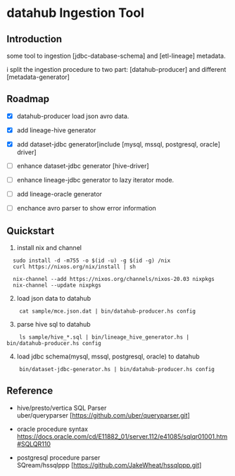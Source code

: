 # datahub Ingestion Tool


## Introduction

some tool to ingestion [jdbc-database-schema] and [etl-lineage] metadata.

i split the ingestion procedure to two part: [datahub-producer] and different [metadata-generator]


## Roadmap

- [X] datahub-producer load json avro data.
- [X] add lineage-hive generator
- [X] add dataset-jdbc generator[include [mysql, mssql, postgresql, oracle] driver]
- [ ] enhance dataset-jdbc generator [hive-driver]
- [ ] enhance lineage-jdbc generator to lazy iterator mode.
- [ ] add lineage-oracle generator
- [ ] enchance avro parser to show error information 



## Quickstart
1.  install nix and channel

```
  sudo install -d -m755 -o $(id -u) -g $(id -g) /nix
  curl https://nixos.org/nix/install | sh
  
  nix-channel --add https://nixos.org/channels/nixos-20.03 nixpkgs
  nix-channel --update nixpkgs
```

2. load json data to datahub

```
    cat sample/mce.json.dat | bin/datahub-producer.hs config
```

3. parse hive sql to  datahub
```
    ls sample/hive_*.sql | bin/lineage_hive_generator.hs | bin/datahub-producer.hs config
```

4. load jdbc schema(mysql, mssql, postgresql, oracle) to datahub
```
    bin/dataset-jdbc-generator.hs | bin/datahub-producer.hs config
```

## Reference

- hive/presto/vertica SQL Parser  
  uber/queryparser [https://github.com/uber/queryparser.git]
  
- oracle procedure syntax  
  https://docs.oracle.com/cd/E11882_01/server.112/e41085/sqlqr01001.htm#SQLQR110
  
- postgresql procedure parser  
  SQream/hssqlppp [https://github.com/JakeWheat/hssqlppp.git]
